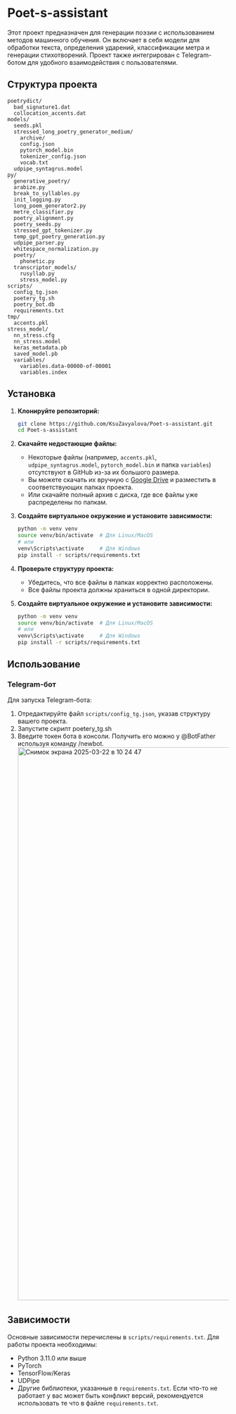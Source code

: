 # Poet-s-assistant

Этот проект предназначен для генерации поэзии с использованием методов машинного обучения. Он включает в себя модели для обработки текста, определения ударений, классификации метра и генерации стихотворений. Проект также интегрирован с Telegram-ботом для удобного взаимодействия с пользователями.

## Структура проекта

```
poetrydict/
  bad_signature1.dat
  collocation_accents.dat
models/
  seeds.pkl
  stressed_long_poetry_generator_medium/
    archive/
    config.json
    pytorch_model.bin
    tokenizer_config.json
    vocab.txt
  udpipe_syntagrus.model
py/
  generative_poetry/
  arabize.py
  break_to_syllables.py
  init_logging.py
  long_poem_generator2.py
  metre_classifier.py
  poetry_alignment.py
  poetry_seeds.py
  stressed_gpt_tokenizer.py
  temp_gpt_poetry_generation.py
  udpipe_parser.py
  whitespace_normalization.py
  poetry/
    phonetic.py
  transcriptor_models/
    rusyllab.py
    stress_model.py
scripts/
  config_tg.json
  poetery_tg.sh
  poetry_bot.db
  requirements.txt
tmp/
  accents.pkl
stress_model/
  nn_stress.cfg
  nn_stress.model
  keras_metadata.pb
  saved_model.pb
  variables/
    variables.data-00000-of-00001
    variables.index

```

## Установка

1. **Клонируйте репозиторий:**
   ```bash
   git clone https://github.com/KsuZavyalova/Poet-s-assistant.git
   cd Poet-s-assistant
   ```

2. **Скачайте недостающие файлы:**
   - Некоторые файлы (например, `accents.pkl`, `udpipe_syntagrus.model`, `pytorch_model.bin` и папка `variables`) отсутствуют в GitHub из-за их большого размера.
   - Вы можете скачать их вручную с [Google Drive](https://drive.google.com/drive/u/1/folders/1pIXtKtZX5eP5VMYJ5UeVUIj7jiuK_zGV) и разместить в соответствующих папках проекта.
   - Или скачайте полный архив с диска, где все файлы уже распределены по папкам.

3. **Создайте виртуальное окружение и установите зависимости:**
   ```bash
   python -m venv venv
   source venv/bin/activate  # Для Linux/MacOS
   # или
   venv\Scripts\activate     # Для Windows
   pip install -r scripts/requirements.txt
   ```

4. **Проверьте структуру проекта:**
   - Убедитесь, что все файлы в папках корректно расположены.
   - Все файлы проекта должны храниться в одной директории.

3. **Создайте виртуальное окружение и установите зависимости:**
   ```bash
   python -m venv venv
   source venv/bin/activate  # Для Linux/MacOS
   # или
   venv\Scripts\activate     # Для Windows
   pip install -r scripts/requirements.txt
   ```

## Использование

### Telegram-бот
Для запуска Telegram-бота:
1. Отредактируйте файл `scripts/config_tg.json`, указав структуру вашего проекта.
2. Запустите скрипт poetery_tg.sh
3. Введите токен бота в консоли.
   Получить его можно у @BotFather используя команду /newbot.
   <img width="1255" alt="Снимок экрана 2025-03-22 в 10 24 47" src="https://github.com/user-attachments/assets/0a90e2a7-494e-4539-b059-3bb094f82511" />


## Зависимости
Основные зависимости перечислены в `scripts/requirements.txt`. Для работы проекта необходимы:
- Python 3.11.0 или выше
- PyTorch
- TensorFlow/Keras
- UDPipe
- Другие библиотеки, указанные в `requirements.txt`.
Если что-то не работает у вас может быть конфликт версий, рекомендуется использовать те что в файле `requirements.txt`.
